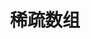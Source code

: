 ---
title: 稀疏数组
cover: https://img.yublog.top/img/202211041745573.jpg
top_img: https://img.yublog.top/img/202211041745573.jpg
---